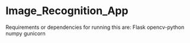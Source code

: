 # Image_Recognition_App
Requirements or dependencies for running this are:
Flask
opencv-python
numpy
gunicorn
